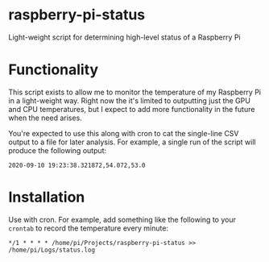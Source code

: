 # raspberry-pi-status

Light-weight script for determining high-level status of a Raspberry Pi

# Functionality

This script exists to allow me to monitor the temperature of my Raspberry Pi in a light-weight way. Right now the it's limited to outputting just the GPU and CPU temperatures, but I expect to add more functionality in the future when the need arises.

You're expected to use this along with cron to cat the single-line CSV output to a file for later analysis. For example, a single run of the script will produce the following output:

```csv
2020-09-10 19:23:38.321872,54.072,53.0
```

# Installation

Use with cron. For example, add something like the following to your `crontab` to record the temperature every minute:

```
*/1 * * * * /home/pi/Projects/raspberry-pi-status >> /home/pi/Logs/status.log
```
